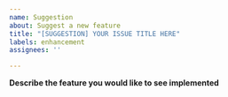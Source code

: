 ```yaml
---
name: Suggestion
about: Suggest a new feature
title: "[SUGGESTION] YOUR ISSUE TITLE HERE"
labels: enhancement
assignees: ''

---
```


**Describe the feature you would like to see implemented**
